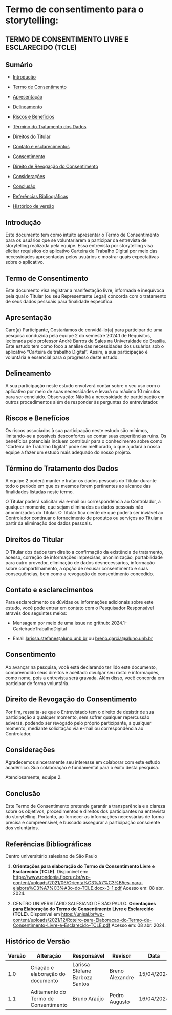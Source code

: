 # Termo de consentimento para o storytelling:

## TERMO DE CONSENTIMENTO LIVRE E ESCLARECIDO (TCLE)


## Sumário

* [Introdução](#Introdução)

* [Termo de Consentimento](#Termo-de-Consentimento)

* [Apresentação](#Apresentação)

* [Delineamento](#Delineamento)

* [Riscos e Benefícios](#Riscos-e-Benefícios)

* [Término do Tratamento dos Dados](#Término-do-Tratamento-dos-Dados)

* [Direitos do Titular](#Direitos-do-Titular)

* [Contato e esclarecimentos](#Contato-e-esclarecimentos)

* [Consentimento](#Consentimento)

* [Direito de Revogação do Consentimento](Direito-de-Revogação-do-Consentimento)

* [Considerações](Considerações)

* [Conclusão](#Conclusão)

* [Referências Bibliográficas](#Referências-Bibliográficas)

* [Histórico de versão](#Histórico-de-versão)

## Introdução

Este documento tem como intuito apresentar o Termo de Consentimento para os usuários que se voluntariarem a participar da entrevista de storytelling realizada pela equipe. Essa entrevista por storytelling visa elicitar requisitos do aplicativo Carteira de Trabalho Digital por meio das necessidades apresentadas pelos usuários e mostrar quais expectativas sobre o aplicativo.

## Termo de Consentimento

Este documento visa registrar a manifestação livre, informada e inequívoca pela qual o Titular (ou seu Representante Legal) concorda com o tratamento de seus dados pessoais para finalidade específica.

## Apresentação

Caro(a) Participante, Gostaríamos de convidá-lo(a) para participar de uma pesquisa conduzida pela equipe 2 do semestre 2024.1 de Requisitos, lecionada pelo professor André Barros de Sales na Universidade de Brasília.
Este estudo tem como foco a análise das necessidades dos usuários sob o aplicativo “Carteira de trabalho Digital”. Assim, a sua participação é voluntária e essencial para o progresso deste estudo.

## Delineamento

A sua participação neste estudo envolverá contar sobre o seu uso com o aplicativo por meio de suas necessidades e levará no máximo 10 minutos para ser concluído.
Observação: Não há a necessidade de participação em outros procedimentos além de responder às perguntas do entrevistador.

## Riscos e Benefícios

Os riscos associados à sua participação neste estudo são mínimos, limitando-se a possíveis desconfortos ao contar suas experiências ruins.
Os benefícios potenciais incluem contribuir para o conhecimento sobre como “Carteira de Trabalho Digital” pode ser melhorado, o que ajudará a nossa equipe a fazer um estudo mais adequado do nosso projeto.

## Término do Tratamento dos Dados

A equipe 2 poderá manter e tratar os dados pessoais do Titular durante todo o período em que os mesmos forem  pertinentes ao alcance das finalidades listadas neste termo. 

O Titular poderá solicitar via e-mail ou correspondência ao Controlador, a qualquer momento, que sejam eliminados os dados pessoais não anonimizados do Titular. O Titular fica ciente de que poderá ser inviável ao Controlador continuar o fornecimento de  produtos ou serviços ao Titular a partir da eliminação dos dados pessoais.

## Direitos do Titular

O Titular dos dados tem direito a confirmação da existência de tratamento, acesso, correção de informações imprecisas, anonimização, portabilidade para outro provedor, eliminação de dados desnecessários, informação sobre compartilhamento, a opção de recusar consentimento e suas consequências, bem como a revogação do consentimento concedido. 

## Contato e esclarecimentos

Para esclarecimento de dúvidas ou informações adicionais sobre este estudo, você pode entrar em contato com o Pesquisador Responsável através dos seguintes meios:

- Mensagem por meio de uma issue no grithub: 2024.1-CarteiradeTrabalhoDigital
  
- Email:larissa.stefane@aluno.unb.br ou breno.garcia@aluno.unb.br

## Consentimento

Ao avançar na pesquisa, você está declarando ter lido este documento, compreendido seus direitos e aceitado divulgar seu rosto e informações, como nome, pois a entrevista será gravada. Além disso, você concorda em participar de forma voluntária.

## Direito de Revogação do Consentimento

Por fim, ressalta-se que o Entrevistado tem o direito de desistir de sua participação a qualquer momento, sem sofrer qualquer repercussão adversa, podendo ser revogado pelo próprio participante, a qualquer momento, mediante solicitação via e-mail ou correspondência ao Controlador.

## Considerações

Agradecemos sinceramente seu interesse em colaborar com este estudo acadêmico. Sua colaboração é fundamental para o êxito desta pesquisa.

Atenciosamente, equipe 2.

## Conclusão

Este Termo de Consentimento pretende garantir a transparência e a clareza sobre os objetivos, procedimentos e direitos dos participantes na entrevista do storytelling. Portanto, ao fornecer as informações necessárias de forma precisa e compreensível, é buscado assegurar a participação consciente dos voluntários.

## Referências Bibliográficas

Centro universitário salesiano de São Paulo

1. **Orientações para elaboração do Termo de Consentimento Livre e Esclarecido (TCLE)**. Disponível em: <https://www.rondonia.fiocruz.br/wp-content/uploads/2021/06/Orienta%C3%A7%C3%B5es-para-elabora%C3%A7%C3%A3o-do-TCLE.docx-3-1.pdf> Acesso em: 08 abr. 2024.

2. CENTRO UNIVERSITÁRIO SALESIANO DE SÃO PAULO. **Orientações para Elaboração do Termo de Consentimento Livre e Esclarecido (TCLE)**. Disponível em <https://unisal.br/wp-content/uploads/2021/12/Roteiro-para-Elaboracao-do-Termo-de-Consentimento-Livre-e-Esclarecido-TCLE.pdf> Acesso em: 08 abr. 2024.

## Histórico de Versão

| Versão | Alteração | Responsável | Revisor | Data |
| - | - | - | - | - |
| 1.0 | Criação e elaboração do documento | Larissa Stéfane Barboza Santos | Breno Alexandre | 15/04/2024|
| 1.1 | Aditamento do Termo de Consentimento | Bruno Araújo | Pedro Augusto | 16/04/2024|





